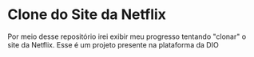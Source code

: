 # Clone do Site da Netflix

Por meio desse repositório irei exibir meu progresso tentando "clonar" o site da Netflix.
Esse é um projeto presente na plataforma da DIO

